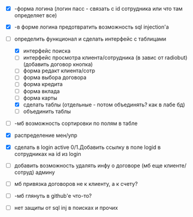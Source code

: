 - [x] -форма логина (логин пасс - связать с id сотрудника или что там определяет все)
- [x] -в форме логина предотвратить возможность sql injection'а
- [ ] определить функционал и сделать интерфейс с таблицами
  - [x] интерфейс поиска
  - [ ] интерфейс просмотра клиента/сотрудника (в завис от radiobut) (добавить договор кнопка)
  - [ ] форма редакт клиента/сотр
  - [ ] форма выбора договора
  - [ ] форма кредита
  - [ ] форма вклада
  - [ ] форма карты
  - [x] сделать таблы (отдельные - потом объединять? как в лабе бд)
  - [ ] объединить таблы 
- [ ] -мб возможность сортировки по полям в табле
- [x] распределение мен/упр
- [x] сделать в login active 0/1.Добавить ссылку в поле logid в сотрудниках на id из login
- [ ] добавить возможность удалять инфу о договоре (мб еще клиенте/сотруд) админу
- [ ] мб привязка договоров не к клиенту, а к счету?
- [ ] -мб глянуть в github'е что-то?
- [ ] нет защиты от sql inj в поисках и прочих



